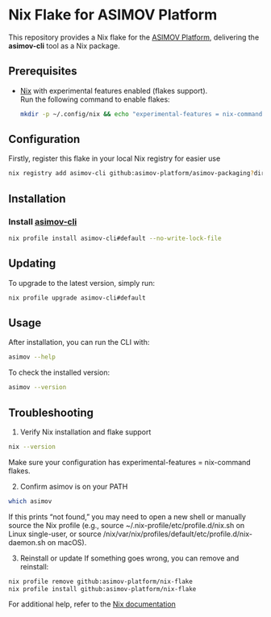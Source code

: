 # Nix Flake for ASIMOV Platform

This repository provides a Nix flake for the [ASIMOV Platform], delivering the **asimov-cli** tool as a Nix package.

## Prerequisites

- [Nix](https://nixos.org) with experimental features enabled (flakes support).  
  Run the following command to enable flakes:

  ```bash
  mkdir -p ~/.config/nix && echo "experimental-features = nix-command flakes" >> ~/.config/nix/nix.conf
  ```

## Configuration

Firstly, register this flake in your local Nix registry for easier use
```bash
nix registry add asimov-cli github:asimov-platform/asimov-packaging?dir=nix
```

## Installation

### Install [asimov-cli]

```bash
nix profile install asimov-cli#default --no-write-lock-file
```

## Updating

To upgrade to the latest version, simply run:
```bash
nix profile upgrade asimov-cli#default
```

## Usage

After installation, you can run the CLI with:

```bash
asimov --help
```

To check the installed version:

```bash
asimov --version
```

## Troubleshooting

1. Verify Nix installation and flake support

```bash
nix --version
```
Make sure your configuration has experimental-features = nix-command flakes.

2. Confirm asimov is on your PATH

```bash
which asimov
```
If this prints “not found,” you may need to open a new shell or manually source the Nix profile (e.g., source ~/.nix-profile/etc/profile.d/nix.sh on Linux single-user, or source /nix/var/nix/profiles/default/etc/profile.d/nix-daemon.sh on macOS).

3. Reinstall or update
   If something goes wrong, you can remove and reinstall:

```bash
nix profile remove github:asimov-platform/nix-flake
nix profile install github:asimov-platform/nix-flake
```

For additional help, refer to the [Nix documentation](https://nixos.org/manual/nix/stable/)

[ASIMOV Platform]: https://github.com/asimov-platform
[asimov-cli]:       https://github.com/asimov-platform/asimov-cli
